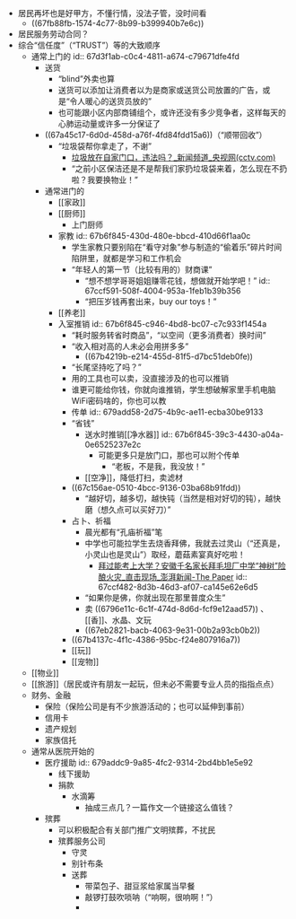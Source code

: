 - 居民再坏也是好甲方，不懂行情，没法子管，没时间看
	- ((67fb88fb-1574-4c77-8b99-b399940b7e6c))
- 居民服务劳动合同？
- 综合“信任度”（“TRUST”）等的大致顺序
	- 通常上门的
	  id:: 67d3f1ab-c0c4-4811-a674-c79671dfe4fd
		- 送货
			- “blind”外卖也算
			- 送货可以添加让消费者以为是商家或送货公司放置的广告，或是“令人暖心的送货员放的”
			- 也可能跟小区内部商铺组个，或许还没有多少竞争者，这样每天的心肺运动量或许多一分保证了
		- ((67a45c17-6d0d-458d-a76f-4fd84fdd15a6))（“顺带回收”）
			- “垃圾袋帮你拿走了，不谢”
				- [垃圾放在自家门口，违法吗？_新闻频道_央视网(cctv.com)](https://news.cctv.com/2025/02/07/ARTIisUd5EiBnC0fNnfjGgGX250207.shtml)
				- “之前小区保洁还是不是帮我们家扔垃圾袋来着，怎么现在不扔啦？我要换物业！”
		- 通常进门的
			- [[家政]]
			- [[厨师]]
				- 上门厨师
			- 家教
			  id:: 67b6f845-430d-480e-bbcd-410d66f1aa0c
				- 学生家教只要别陷在“看守对象”参与制造的“偷着乐”碎片时间陷阱里，就都是学习和工作机会
				- “年轻人的第一节（比较有用的）财商课”
					- “想不想学哥哥姐姐赚零花钱，想做就开始学吧！”
					  id:: 67ccf591-508f-4004-953a-1feb1b39b356
					- “把压岁钱再套出来，buy our toys！”
			- [[养老]]
			- 入室推销
			  id:: 67b6f845-c946-4bd8-bc07-c7c933f1454a
				- “耗时服务转省时商品”，“以空间（更多消费者）换时间”
				- “收入相对高的人未必会用拼多多”
					- ((67b4219b-e214-455d-81f5-d7bc51deb0fe))
				- “长尾坚持吃了吗？”
				- 用的工具也可以卖，没直接涉及的也可以推销
				- 谁更可能给你钱，你就向谁推销，学生想破解家里手机电脑WiFi密码啥的，你也可以教
				- 传单
				  id:: 679add58-2d75-4b9c-ae11-ecba30be9133
				- “省钱”
					- 送水时推销[[净水器]]
					  id:: 67b6f845-39c3-4430-a04a-0e6525237e2c
						- 可能更多只是放门口，那也可以附个传单
							- “老板，不是我，我没放！”
					- [[空净]]，降低打扫，卖滤材
				- ((67c156ae-0510-4bcc-9136-03ba68b91fdd))
					- “越好切，越多切，越快钝（当然是相对好切的钝），越快磨（想久点可以买好刀）”
				- 占卜、祈福
					- 晨光都有“孔庙祈福”笔
					- 中学也可能拉学生去烧香拜佛，我就去过灵山（“还真是，小灵山也是灵山”）取经，蘑菇素宴真好吃啦！
						- [拜过能考上大学？安徽千名家长拜毛坦厂中学“神树”险酿火灾_直击现场_澎湃新闻-The Paper](https://www.thepaper.cn/newsDetail_forward_1337237)
						  id:: 67ccf482-8d3b-46d3-af07-ca145e62e6d5
					- “如果你是佛，你就出现在那里普度众生”
					- 卖 ((6796e11c-6c1f-474d-8d6d-fcf9e12aad57)) 、[[香]]、水晶、文玩
					- ((67eb2821-bacb-4063-9e31-00b2a93cb0b2))
				- ((67b4137c-4f1c-4386-95bc-f24e807916a7))
				- [[玩]]
				- [[宠物]]
	- [[物业]]
	- [[旅游]]（居民或许有朋友一起玩，但未必不需要专业人员的指指点点）
	- 财务、金融
		- 保险（保险公司是有不少旅游活动的；也可以延伸到事前）
		- 信用卡
		- 遗产规划
		- 家族信托
	- 通常从医院开始的
		- 医疗援助
		  id:: 679addc9-9a85-4fc2-9314-2bd4bb1e5e92
			- 线下援助
			- 捐款
				- 水滴筹
					- 抽成三点几？一篇作文一个链接这么值钱？
		- 殡葬
			- 可以积极配合有关部门推广文明殡葬，不扰民
			- 殡葬服务公司
				- 守灵
				- 别针布条
				- 送葬
					- 带菜包子、甜豆浆给家属当早餐
					- 敲锣打鼓吹唢呐（“响啊，很响啊！”）
					-